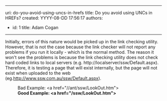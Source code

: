 

---
uri: do-you-avoid-using-uncs-in-hrefs
title: Do you avoid using UNCs in HREFs?
created: YYYY-08-DD 17:56:17
authors:
  - id: 1
    title: Adam Cogan
---




<span class='intro'> Initially, errors of this nature would be picked up in the link checking utility. However, that is not the case because the link checker will not report any problems if you run it locally - which is the normal method. The reason it won't see the problems&#160;is because the link checking utility does not check hard coded links to local servers (e.g. http&#58;//localserver/ssw/Default.aspx). Therefore, it is testing a page that will exist internally, but the page will not exist when uploaded to the web (eg.<a href="https&#58;//www.ssw.com.au/ssw/Redirect/ssw/sswhome.htm">http&#58;//www.ssw.com.au/ssw/Default.aspx</a>). <br> </span>

<dd class="ssw15-rteElement-FigureBad">​​Bad Example&#58; &lt;a href=&quot;//ant/ssw/LookOut.htm&quot;&gt;<br></dd><dd class="ssw15-rteElement-FigureGood"><strong>Good Example&#58;&#160;&lt;a href=&quot;/ssw/LookOut.htm&quot;&gt; </strong><br></dd>


